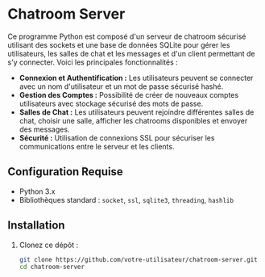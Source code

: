 # Chatroom Server

Ce programme Python est composé d'un serveur de chatroom sécurisé utilisant des sockets et une base de données SQLite pour gérer les utilisateurs, les salles de chat et les messages et d'un client permettant de s'y connecter. Voici les principales fonctionnalités :

- **Connexion et Authentification :** Les utilisateurs peuvent se connecter avec un nom d'utilisateur et un mot de passe sécurisé hashé.
- **Gestion des Comptes :** Possibilité de créer de nouveaux comptes utilisateurs avec stockage sécurisé des mots de passe.
- **Salles de Chat :** Les utilisateurs peuvent rejoindre différentes salles de chat, choisir une salle, afficher les chatrooms disponibles et envoyer des messages.
- **Sécurité :** Utilisation de connexions SSL pour sécuriser les communications entre le serveur et les clients.

## Configuration Requise

- Python 3.x
- Bibliothèques standard : `socket`, `ssl`, `sqlite3`, `threading`, `hashlib`

## Installation

1. Clonez ce dépôt :
   ```bash
   git clone https://github.com/votre-utilisateur/chatroom-server.git
   cd chatroom-server
   ```
